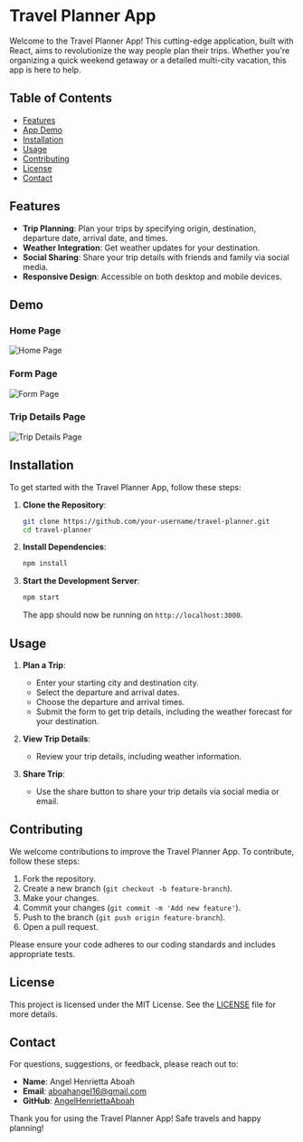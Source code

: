 # Travel Planner App

Welcome to the Travel Planner App! This cutting-edge application, built with React, aims to revolutionize the way people plan their trips. Whether you're organizing a quick weekend getaway or a detailed multi-city vacation, this app is here to help.

## Table of Contents

- [Features](#features)
- [App Demo](#images)
- [Installation](#installation)
- [Usage](#usage)
- [Contributing](#contributing)
- [License](#license)
- [Contact](#contact)

## Features

- **Trip Planning**: Plan your trips by specifying origin, destination, departure date, arrival date, and times.
- **Weather Integration**: Get weather updates for your destination.
- **Social Sharing**: Share your trip details with friends and family via social media.
- **Responsive Design**: Accessible on both desktop and mobile devices.

## Demo

### Home Page

![Home Page](/demo1.png)

### Form Page

![Form Page]("/demo2.png")

### Trip Details Page

![Trip Details Page](/demo3.png)

## Installation

To get started with the Travel Planner App, follow these steps:

1. **Clone the Repository**:

   ```bash
   git clone https://github.com/your-username/travel-planner.git
   cd travel-planner
   ```

2. **Install Dependencies**:

   ```bash
   npm install
   ```

3. **Start the Development Server**:

   ```bash
   npm start
   ```

   The app should now be running on `http://localhost:3000`.

## Usage

1. **Plan a Trip**:

   - Enter your starting city and destination city.
   - Select the departure and arrival dates.
   - Choose the departure and arrival times.
   - Submit the form to get trip details, including the weather forecast for your destination.

2. **View Trip Details**:

   - Review your trip details, including weather information.

3. **Share Trip**:
   - Use the share button to share your trip details via social media or email.

## Contributing

We welcome contributions to improve the Travel Planner App. To contribute, follow these steps:

1. Fork the repository.
2. Create a new branch (`git checkout -b feature-branch`).
3. Make your changes.
4. Commit your changes (`git commit -m 'Add new feature'`).
5. Push to the branch (`git push origin feature-branch`).
6. Open a pull request.

Please ensure your code adheres to our coding standards and includes appropriate tests.

## License

This project is licensed under the MIT License. See the [LICENSE](LICENSE) file for more details.

## Contact

For questions, suggestions, or feedback, please reach out to:

- **Name**: Angel Henrietta Aboah
- **Email**: [aboahangel16@gmail.com](mailto:aboahangel16@gmail.com)
- **GitHub**: [AngelHenriettaAboah](https://github.com/AngelHenriettaAboah)

Thank you for using the Travel Planner App! Safe travels and happy planning!
